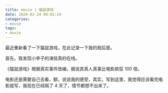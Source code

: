 ```yaml
---
title: movie | 猫鼠游戏
date: 2020-02-24 00:01:24
categories:
- movie
tags:
- movie
---
```

最近重新看了一下猫鼠游戏，在此记录一下我的观后感。

<!-- more -->

首先，我发现小李子的演技真的在线。

《猫鼠游戏》根据真实事件改编，据说其真人真事比电影疯狂 100 倍。

电影还是需要自己去看，额，说说我的感受，其实，写到这里，我觉得应该看完电影就写，我现在已经隔了 4 天了，情节都想不出来了。

